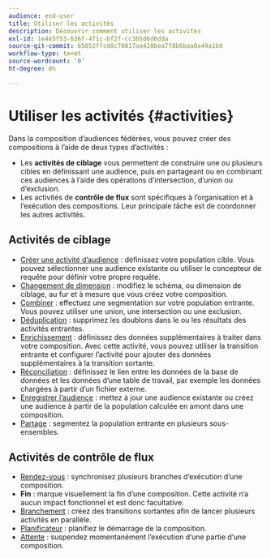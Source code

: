 ```yaml
---
audience: end-user
title: Utiliser les activités
description: Découvrir comment utiliser les activités
exl-id: 1e4e5f53-636f-4f1c-bf2f-cc3b5d6d6dda
source-git-commit: 65052ffcd8c70817aa428bea7f8b6baa0a49a1b0
workflow-type: tm+mt
source-wordcount: '0'
ht-degree: 0%

---
```


# Utiliser les activités {#activities}

Dans la composition d’audiences fédérées, vous pouvez créer des compositions à l’aide de deux types d’activités :

* Les **activités de ciblage** vous permettent de construire une ou plusieurs cibles en définissant une audience, puis en partageant ou en combinant ces audiences à l’aide des opérations d’intersection, d’union ou d’exclusion.
* Les activités de **contrôle de flux** sont spécifiques à l’organisation et à l’exécution des compositions. Leur principale tâche est de coordonner les autres activités.

## Activités de ciblage

* [Créer une activité d’audience](build-audience.md) : définissez votre population cible. Vous pouvez sélectionner une audience existante ou utiliser le concepteur de requête pour définir votre propre requête.
* [Changement de dimension](change-dimension.md) : modifiez le schéma, ou dimension de ciblage, au fur et à mesure que vous créez votre composition.
* [Combiner](combine.md) : effectuez une segmentation sur votre population entrante. Vous pouvez utiliser une union, une intersection ou une exclusion.
* [Déduplication](deduplication.md) : supprimez les doublons dans le ou les résultats des activités entrantes.
* [Enrichissement](enrichment.md) : définissez des données supplémentaires à traiter dans votre composition. Avec cette activité, vous pouvez utiliser la transition entrante et configurer l’activité pour ajouter des données supplémentaires à la transition sortante.
* [Réconciliation](reconciliation.md) : définissez le lien entre les données de la base de données et les données d’une table de travail, par exemple les données chargées à partir d’un fichier externe.
* [Enregistrer l’audience](save-audience.md) : mettez à jour une audience existante ou créez une audience à partir de la population calculée en amont dans une composition.
* [Partage](split.md) : segmentez la population entrante en plusieurs sous-ensembles.

## Activités de contrôle de flux

* [Rendez-vous](and-join.md) : synchronisez plusieurs branches d’exécution d’une composition.
* **Fin** : marque visuellement la fin d’une composition. Cette activité n’a aucun impact fonctionnel et est donc facultative.
* [Branchement](fork.md) : créez des transitions sortantes afin de lancer plusieurs activités en parallèle.
* [Planificateur](scheduler.md) : planifiez le démarrage de la composition.
* [Attente](wait.md) : suspendez momentanément l’exécution d’une partie d’une composition.
